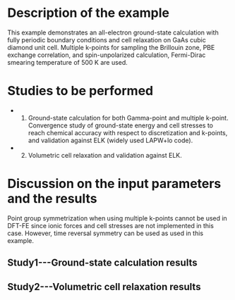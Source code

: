 Description of the example
==========================
This example demonstrates an all-electron ground-state calculation with fully periodic boundary conditions and cell relaxation on GaAs cubic diamond unit cell. Multiple k-points for sampling the Brillouin zone, PBE exchange correlation, and spin-unpolarized calculation, Fermi-Dirac smearing temperature of 500 K are used.

Studies to be performed
=======================
* 1) Ground-state calculation for both Gamma-point and multiple k-point. Convergence study of ground-state energy and cell stresses to reach chemical accuracy with respect to discretization and k-points, and validation against ELK (widely used LAPW+lo code). 
* 2) Volumetric cell relaxation and validation against ELK.


Discussion on the input parameters and the results
==================================================
Point group symmetrization when using multiple k-points cannot be used in DFT-FE since ionic forces and cell stresses are not implemented in this case. However, time reversal symmetry can be used as used in this example.

Study1---Ground-state calculation results
---------------------------------

Study2---Volumetric cell relaxation results
---------------------------------
